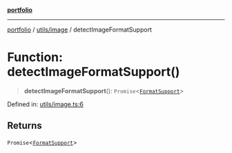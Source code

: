 [**portfolio**](../../../README.md)

***

[portfolio](../../../modules.md) / [utils/image](../README.md) / detectImageFormatSupport

# Function: detectImageFormatSupport()

> **detectImageFormatSupport**(): `Promise`\<[`FormatSupport`](../interfaces/FormatSupport.md)\>

Defined in: [utils/image.ts:6](https://github.com/tnorlund/Portfolio/blob/5c97bcc849fb644a645f57ea445db44c60e6dbda/portfolio/utils/image.ts#L6)

## Returns

`Promise`\<[`FormatSupport`](../interfaces/FormatSupport.md)\>
